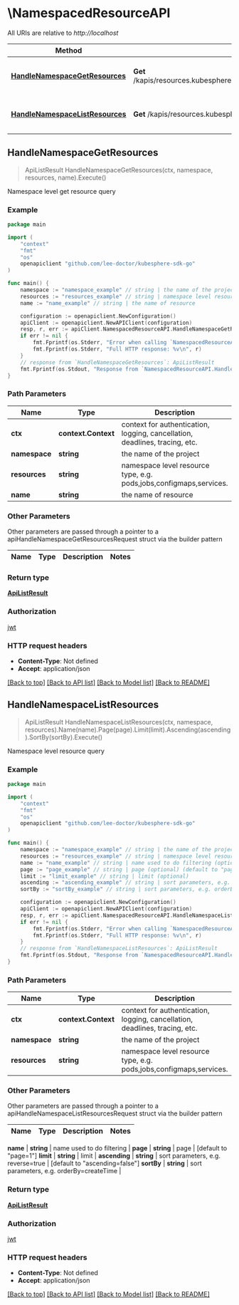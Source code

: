 # \NamespacedResourceAPI

All URIs are relative to *http://localhost*

Method | HTTP request | Description
------------- | ------------- | -------------
[**HandleNamespaceGetResources**](NamespacedResourceAPI.md#HandleNamespaceGetResources) | **Get** /kapis/resources.kubesphere.io/v1alpha3/namespaces/{namespace}/{resources}/{name} | Namespace level get resource query
[**HandleNamespaceListResources**](NamespacedResourceAPI.md#HandleNamespaceListResources) | **Get** /kapis/resources.kubesphere.io/v1alpha3/namespaces/{namespace}/{resources} | Namespace level resource query



## HandleNamespaceGetResources

> ApiListResult HandleNamespaceGetResources(ctx, namespace, resources, name).Execute()

Namespace level get resource query

### Example

```go
package main

import (
	"context"
	"fmt"
	"os"
	openapiclient "github.com/lee-doctor/kubesphere-sdk-go"
)

func main() {
	namespace := "namespace_example" // string | the name of the project
	resources := "resources_example" // string | namespace level resource type, e.g. pods,jobs,configmaps,services.
	name := "name_example" // string | the name of resource

	configuration := openapiclient.NewConfiguration()
	apiClient := openapiclient.NewAPIClient(configuration)
	resp, r, err := apiClient.NamespacedResourceAPI.HandleNamespaceGetResources(context.Background(), namespace, resources, name).Execute()
	if err != nil {
		fmt.Fprintf(os.Stderr, "Error when calling `NamespacedResourceAPI.HandleNamespaceGetResources``: %v\n", err)
		fmt.Fprintf(os.Stderr, "Full HTTP response: %v\n", r)
	}
	// response from `HandleNamespaceGetResources`: ApiListResult
	fmt.Fprintf(os.Stdout, "Response from `NamespacedResourceAPI.HandleNamespaceGetResources`: %v\n", resp)
}
```

### Path Parameters


Name | Type | Description  | Notes
------------- | ------------- | ------------- | -------------
**ctx** | **context.Context** | context for authentication, logging, cancellation, deadlines, tracing, etc.
**namespace** | **string** | the name of the project | 
**resources** | **string** | namespace level resource type, e.g. pods,jobs,configmaps,services. | 
**name** | **string** | the name of resource | 

### Other Parameters

Other parameters are passed through a pointer to a apiHandleNamespaceGetResourcesRequest struct via the builder pattern


Name | Type | Description  | Notes
------------- | ------------- | ------------- | -------------




### Return type

[**ApiListResult**](ApiListResult.md)

### Authorization

[jwt](../README.md#jwt)

### HTTP request headers

- **Content-Type**: Not defined
- **Accept**: application/json

[[Back to top]](#) [[Back to API list]](../README.md#documentation-for-api-endpoints)
[[Back to Model list]](../README.md#documentation-for-models)
[[Back to README]](../README.md)


## HandleNamespaceListResources

> ApiListResult HandleNamespaceListResources(ctx, namespace, resources).Name(name).Page(page).Limit(limit).Ascending(ascending).SortBy(sortBy).Execute()

Namespace level resource query

### Example

```go
package main

import (
	"context"
	"fmt"
	"os"
	openapiclient "github.com/lee-doctor/kubesphere-sdk-go"
)

func main() {
	namespace := "namespace_example" // string | the name of the project
	resources := "resources_example" // string | namespace level resource type, e.g. pods,jobs,configmaps,services.
	name := "name_example" // string | name used to do filtering (optional)
	page := "page_example" // string | page (optional) (default to "page=1")
	limit := "limit_example" // string | limit (optional)
	ascending := "ascending_example" // string | sort parameters, e.g. reverse=true (optional) (default to "ascending=false")
	sortBy := "sortBy_example" // string | sort parameters, e.g. orderBy=createTime (optional)

	configuration := openapiclient.NewConfiguration()
	apiClient := openapiclient.NewAPIClient(configuration)
	resp, r, err := apiClient.NamespacedResourceAPI.HandleNamespaceListResources(context.Background(), namespace, resources).Name(name).Page(page).Limit(limit).Ascending(ascending).SortBy(sortBy).Execute()
	if err != nil {
		fmt.Fprintf(os.Stderr, "Error when calling `NamespacedResourceAPI.HandleNamespaceListResources``: %v\n", err)
		fmt.Fprintf(os.Stderr, "Full HTTP response: %v\n", r)
	}
	// response from `HandleNamespaceListResources`: ApiListResult
	fmt.Fprintf(os.Stdout, "Response from `NamespacedResourceAPI.HandleNamespaceListResources`: %v\n", resp)
}
```

### Path Parameters


Name | Type | Description  | Notes
------------- | ------------- | ------------- | -------------
**ctx** | **context.Context** | context for authentication, logging, cancellation, deadlines, tracing, etc.
**namespace** | **string** | the name of the project | 
**resources** | **string** | namespace level resource type, e.g. pods,jobs,configmaps,services. | 

### Other Parameters

Other parameters are passed through a pointer to a apiHandleNamespaceListResourcesRequest struct via the builder pattern


Name | Type | Description  | Notes
------------- | ------------- | ------------- | -------------


 **name** | **string** | name used to do filtering | 
 **page** | **string** | page | [default to &quot;page&#x3D;1&quot;]
 **limit** | **string** | limit | 
 **ascending** | **string** | sort parameters, e.g. reverse&#x3D;true | [default to &quot;ascending&#x3D;false&quot;]
 **sortBy** | **string** | sort parameters, e.g. orderBy&#x3D;createTime | 

### Return type

[**ApiListResult**](ApiListResult.md)

### Authorization

[jwt](../README.md#jwt)

### HTTP request headers

- **Content-Type**: Not defined
- **Accept**: application/json

[[Back to top]](#) [[Back to API list]](../README.md#documentation-for-api-endpoints)
[[Back to Model list]](../README.md#documentation-for-models)
[[Back to README]](../README.md)

